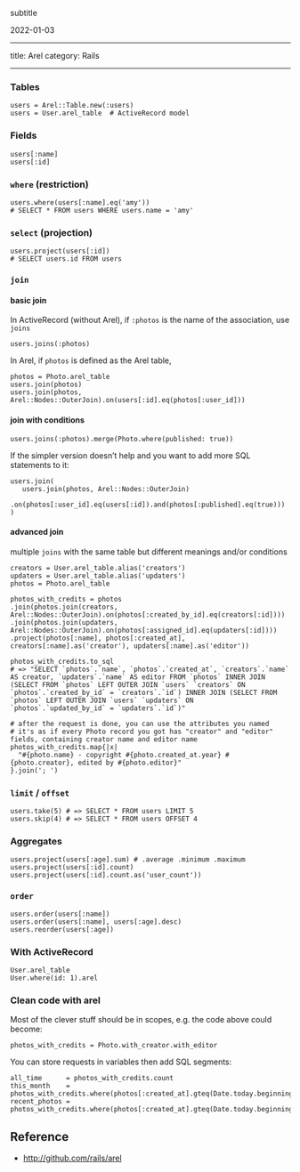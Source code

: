 subtitle

2022-01-03

------------------------------------------------------------------------

title: Arel category: Rails

------------------------------------------------------------------------

### Tables

    users = Arel::Table.new(:users)
    users = User.arel_table  # ActiveRecord model

### Fields

    users[:name]
    users[:id]

### `where` (restriction)

    users.where(users[:name].eq('amy'))
    # SELECT * FROM users WHERE users.name = 'amy'

### `select` (projection)

    users.project(users[:id])
    # SELECT users.id FROM users

### `join`

#### basic join

In ActiveRecord (without Arel), if `:photos` is the name of the association, use `joins`

    users.joins(:photos)

In Arel, if `photos` is defined as the Arel table,

    photos = Photo.arel_table
    users.join(photos)
    users.join(photos, Arel::Nodes::OuterJoin).on(users[:id].eq(photos[:user_id]))

#### join with conditions

    users.joins(:photos).merge(Photo.where(published: true))

If the simpler version doesn’t help and you want to add more SQL statements to it:

    users.join(
       users.join(photos, Arel::Nodes::OuterJoin)
       .on(photos[:user_id].eq(users[:id]).and(photos[:published].eq(true)))
    )

#### advanced join

multiple `joins` with the same table but different meanings and/or conditions

    creators = User.arel_table.alias('creators')
    updaters = User.arel_table.alias('updaters')
    photos = Photo.arel_table

    photos_with_credits = photos
    .join(photos.join(creators, Arel::Nodes::OuterJoin).on(photos[:created_by_id].eq(creators[:id])))
    .join(photos.join(updaters, Arel::Nodes::OuterJoin).on(photos[:assigned_id].eq(updaters[:id])))
    .project(photos[:name], photos[:created_at], creators[:name].as('creator'), updaters[:name].as('editor'))

    photos_with_credits.to_sql
    # => "SELECT `photos`.`name`, `photos`.`created_at`, `creators`.`name` AS creator, `updaters`.`name` AS editor FROM `photos` INNER JOIN (SELECT FROM `photos` LEFT OUTER JOIN `users` `creators` ON `photos`.`created_by_id` = `creators`.`id`) INNER JOIN (SELECT FROM `photos` LEFT OUTER JOIN `users` `updaters` ON `photos`.`updated_by_id` = `updaters`.`id`)"

    # after the request is done, you can use the attributes you named
    # it's as if every Photo record you got has "creator" and "editor" fields, containing creator name and editor name
    photos_with_credits.map{|x|
      "#{photo.name} - copyright #{photo.created_at.year} #{photo.creator}, edited by #{photo.editor}"
    }.join('; ')

### `limit` / `offset`

    users.take(5) # => SELECT * FROM users LIMIT 5
    users.skip(4) # => SELECT * FROM users OFFSET 4

### Aggregates

    users.project(users[:age].sum) # .average .minimum .maximum
    users.project(users[:id].count)
    users.project(users[:id].count.as('user_count'))

### `order`

    users.order(users[:name])
    users.order(users[:name], users[:age].desc)
    users.reorder(users[:age])

### With ActiveRecord

    User.arel_table
    User.where(id: 1).arel

### Clean code with arel

Most of the clever stuff should be in scopes, e.g. the code above could become:

    photos_with_credits = Photo.with_creator.with_editor

You can store requests in variables then add SQL segments:

    all_time      = photos_with_credits.count
    this_month    = photos_with_credits.where(photos[:created_at].gteq(Date.today.beginning_of_month))
    recent_photos = photos_with_credits.where(photos[:created_at].gteq(Date.today.beginning_of_month)).limit(5)

Reference
---------

-   <a href="http://github.com/rails/arel" class="uri">http://github.com/rails/arel</a>
